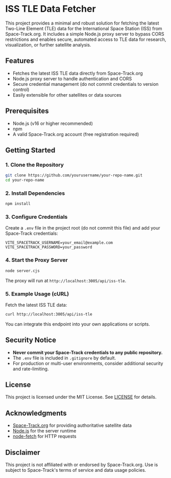 # ISS TLE Data Fetcher

This project provides a minimal and robust solution for fetching the latest Two-Line Element (TLE) data for the International Space Station (ISS) from Space-Track.org. It includes a simple Node.js proxy server to bypass CORS restrictions and enables secure, automated access to TLE data for research, visualization, or further satellite analysis.

## Features

- Fetches the latest ISS TLE data directly from Space-Track.org
- Node.js proxy server to handle authentication and CORS
- Secure credential management (do not commit credentials to version control)
- Easily extensible for other satellites or data sources

## Prerequisites

- Node.js (v16 or higher recommended)
- npm
- A valid Space-Track.org account (free registration required)

## Getting Started

### 1. Clone the Repository

```bash
git clone https://github.com/yourusername/your-repo-name.git
cd your-repo-name
```

### 2. Install Dependencies

```bash
npm install
```

### 3. Configure Credentials

Create a `.env` file in the project root (do not commit this file) and add your Space-Track credentials:

```
VITE_SPACETRACK_USERNAME=your_email@example.com
VITE_SPACETRACK_PASSWORD=your_password
```

### 4. Start the Proxy Server

```bash
node server.cjs
```

The proxy will run at `http://localhost:3005/api/iss-tle`.

### 5. Example Usage (cURL)

Fetch the latest ISS TLE data:

```bash
curl http://localhost:3005/api/iss-tle
```

You can integrate this endpoint into your own applications or scripts.

## Security Notice

- **Never commit your Space-Track credentials to any public repository.**
- The `.env` file is included in `.gitignore` by default.
- For production or multi-user environments, consider additional security and rate-limiting.

## License

This project is licensed under the MIT License. See [LICENSE](./LICENSE) for details.

## Acknowledgments

- [Space-Track.org](https://www.space-track.org/) for providing authoritative satellite data
- [Node.js](https://nodejs.org/) for the server runtime
- [node-fetch](https://www.npmjs.com/package/node-fetch) for HTTP requests

## Disclaimer

This project is not affiliated with or endorsed by Space-Track.org. Use is subject to Space-Track's terms of service and data usage policies. 